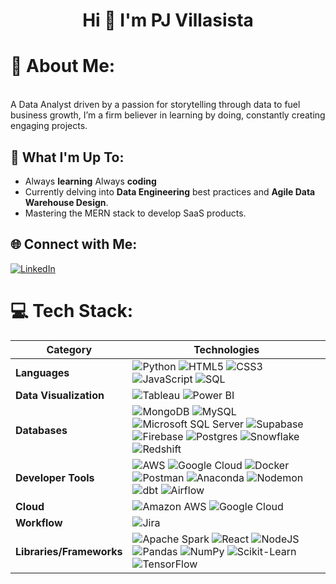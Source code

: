 <h1 align="center">Hi 👋 I'm PJ Villasista</h1>

# 💫 About Me:
<br>A Data Analyst driven by a passion for storytelling through data to fuel business growth, I’m a firm believer in learning by doing, constantly creating engaging projects.

## 🚀 What I'm Up To:
- Always **learning** Always **coding**
- Currently delving into **Data Engineering** best practices and **Agile Data Warehouse Design**.
- Mastering the MERN stack to develop SaaS products.


## 🌐 Connect with Me:
[![LinkedIn](https://img.shields.io/badge/LinkedIn-%230077B5.svg?logo=linkedin&logoColor=white)](https://linkedin.com/in/pjvillasista/) 

# 💻 Tech Stack:

| **Category**            | **Technologies**                                                                                                                                                                                                                                                                                                                                                                                                |
|-------------------------|------------------------------------------------------------------------------------------------------------------------------------------------------------------------------------------------------------------------------------------------------------------------------------------------------------------------------------------------------------------------------------------------------------------|
| **Languages**           | ![Python](https://img.shields.io/badge/python-3670A0?style=flat&logo=python&logoColor=ffdd54) ![HTML5](https://img.shields.io/badge/html5-%23E34F26.svg?style=flat&logo=html5&logoColor=white) ![CSS3](https://img.shields.io/badge/css3-%231572B6.svg?style=flat&logo=css3&logoColor=white) ![JavaScript](https://img.shields.io/badge/javascript-%23323330.svg?style=flat&logo=javascript&logoColor=%23F7DF1E) ![SQL](https://img.shields.io/badge/SQL-CC2927?style=flat&logo=sql&logoColor=white) |
| **Data Visualization**  | ![Tableau](https://img.shields.io/badge/Tableau-E97627?style=flat&logo=Tableau&logoColor=white) ![Power BI](https://img.shields.io/badge/power_bi-F2C811?style=flat&logo=powerbi&logoColor=black)                                                                                                                                                                                                              |
| **Databases**           | ![MongoDB](https://img.shields.io/badge/MongoDB-%234ea94b.svg?style=flat&logo=mongodb&logoColor=white) ![MySQL](https://img.shields.io/badge/mysql-%2300000f.svg?style=flat&logo=mysql&logoColor=white) ![Microsoft SQL Server](https://img.shields.io/badge/Microsoft%20SQL%20Server-CC2927?style=flat&logo=microsoft%20sql%20server&logoColor=white) ![Supabase](https://img.shields.io/badge/Supabase-3ECF8E?style=flat&logo=supabase&logoColor=white) ![Firebase](https://img.shields.io/badge/Firebase-039BE5?style=flat&logo=Firebase&logoColor=white) ![Postgres](https://img.shields.io/badge/postgres-%23316192.svg?style=flat&logo=postgresql&logoColor=white) ![Snowflake](https://img.shields.io/badge/Snowflake-29B5E8?style=flat&logo=snowflake&logoColor=white) ![Redshift](https://img.shields.io/badge/Amazon%20Redshift-8F62FF?style=flat&logo=amazon-redshift&logoColor=white) |
| **Developer Tools**     | ![AWS](https://img.shields.io/badge/AWS-%23FF9900.svg?style=flat&logo=amazon-aws&logoColor=white) ![Google Cloud](https://img.shields.io/badge/GoogleCloud-%234285F4.svg?style=flat&logo=google-cloud&logoColor=white) ![Docker](https://img.shields.io/badge/docker-%230db7ed.svg?style=flat&logo=docker&logoColor=white) ![Postman](https://img.shields.io/badge/Postman-FF6C37?style=flat&logo=postman&logoColor=white) ![Anaconda](https://img.shields.io/badge/Anaconda-%2344A833.svg?style=flat&logo=anaconda&logoColor=white) ![Nodemon](https://img.shields.io/badge/NODEMON-%23323330.svg?style=flat&logo=nodemon&logoColor=%BBDEAD) ![dbt](https://img.shields.io/badge/dbt-FF694B?style=flat&logo=dbt&logoColor=white) ![Airflow](https://img.shields.io/badge/Apache%20Airflow-017CEE?style=flat&logo=apache-airflow&logoColor=white)                    |
| **Cloud**               | ![Amazon AWS](https://img.shields.io/badge/Amazon_AWS-FF9900?style=flat&logo=amazonaws&logoColor=white) ![Google Cloud](https://img.shields.io/badge/Google_Cloud-4285F4?style=flat&logo=google-cloud&logoColor=white)                                                                                                                                                                                          |
| **Workflow**            | ![Jira](https://img.shields.io/badge/Jira-0052CC?style=flat&logo=Jira&logoColor=white)                                                                                                                                                                                                                                                                                                                          |
| **Libraries/Frameworks**| ![Apache Spark](https://img.shields.io/badge/Apache%20Spark-FDEE21?style=flat&logo=apachespark&logoColor=black) ![React](https://img.shields.io/badge/react-%2320232a.svg?style=flat&logo=react&logoColor=%2361DAFB) ![NodeJS](https://img.shields.io/badge/node.js-6DA55F?style=flat&logo=node.js&logoColor=white) ![Pandas](https://img.shields.io/badge/Pandas-150458?style=flat&logo=pandas&logoColor=white) ![NumPy](https://img.shields.io/badge/NumPy-013243?style=flat&logo=numpy&logoColor=white) ![Scikit-Learn](https://img.shields.io/badge/Scikit--Learn-F7931E?style=flat&logo=scikit-learn&logoColor=white) ![TensorFlow](https://img.shields.io/badge/TensorFlow-FF6F00?style=flat&logo=tensorflow&logoColor=white) |
